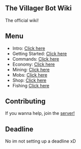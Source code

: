 ## The Villager Bot Wiki
The official wiki!

## Menu

- Intro: [Click here](./1-intro.md)
- Getting Started: [Click here](./2-getting-started.md)
- Commands: [Click here](./3-commands.md)
- Economy: [Click here](./4-economy.md)
- Mining: [Click here](./5-mining.md)
- Mobs: [Click here](./6-mobs.md)
- Shop: [Click here](./7-shop.md)
- Fishing [Click here](./8-fishing.md)

## Contributing
If you wanna help, join the [server!](https://discord.gg/XwgJ69uHQY)

## Deadline
No im not setting up a deadline xD
